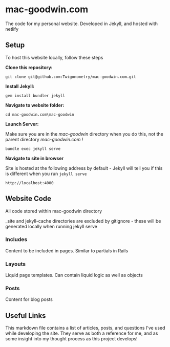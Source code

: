 # mac-goodwin.com
The code for my personal website. Developed in Jekyll, and hosted with netlify

## Setup

To host this website locally, follow these steps

**Clone this repository:**

`git clone git@github.com:Twigonometry/mac-goodwin.com.git`

**Install Jekyll:**

`gem install bundler jekyll`

**Navigate to website folder:**

`cd mac-goodwin.com\mac-goodwin`

**Launch Server:**

Make sure you are in the *mac-goodwin* directory when you do this, not the parent directory *mac-goodwin&#46;com* !

`bundle exec jekyll serve`

**Navigate to site in browser**

Site is hosted at the following address by default - Jekyll will tell you if this is different when you run `jekyll serve`

`http://localhost:4000`

## Website Code

All code stored within mac-goodwin directory

_site and jekyll-cache directories are excluded by gitignore - these will be generated locally when running jekyll serve

### Includes

Content to be included in pages. Similar to partials in Rails

### Layouts

Liquid page templates. Can contain liquid logic as well as objects

### Posts

Content for blog posts

## Useful Links

This markdown file contains a list of articles, posts, and questions I've used while developing the site. They serve as both a reference for me, and as some insight into my thought process as this project develops!